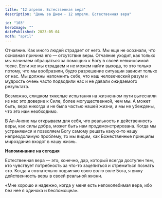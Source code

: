 ```yaml
---
title: "12 апреля. Естественная вера"
description: "День за Днем - 12 апреля. Естественная вера"

id: "103"
heroImage: ""
datePublished: 2023-05-04
moth: "april"
---
```


Отчаяние. Как много людей страдает от него. Мы еще не осознали, что основная
причина его — отсутствие веры. Отчаяние уходит, как только мы начинаем
обращаться за помощью к Богу в своей невыносимой тоске. Если же мы страдаем и
не можем найти выхода, то это только потому, что мы вообразили, будто
разрешение ситуации зависит только от нас. Мы должны напомнить себе, что наш
человеческий разум и мудрость очень часто подводили нас и не давали ожидаемого
результата.

Возможно, слишком тяжелые испытания на жизненном пути вытеснили из нас это
доверие к Силе, более могущественной, чем мы. А может быть, вера никогда и не
была частью нашей жизни, и мы не убеждены, что это нам необходимо.

В Ал-Аноне мы открываем для себя, что реальность и действенность веры, как
силы добра, может быть нам продемонстрирована. Когда мы устраняемся и
позволяем Богу самому решать какую-то нашу непреодолимую проблему, то мы
видим, как Божественные принципы мироздания входят в нашу жизнь.

**Напоминание на сегодня**

Естественная вера — это, конечно, дар, который всегда доступен тем, кто
чувствует потребность за что-то зацепиться и стремиться познать это. Когда я
сознательно подчиняю свою волю воле Бога, я вижу действенность веры в своей
реальной жизни.

«Мне хорошо и надежно, когда у меня есть непоколебимая вера, ибо без нее я
одинока и беспомощна».
